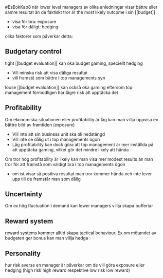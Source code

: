 #EsBokKap8
när lower level managers av olika anledningar visar bättre eller sämre resultat än de faktiskt tror är the most likely outcome i sin [[budget]]
- visa för bra: exposure
- visa för dåligt: hedging

olika faktorer som påverkar detta:

## Budgetary control

tight [[budget evaluation]] kan öka budget gaming, speciellt hedging
- Vill minska risk att visa dåliga resultat
- vill framstå som bättre i top managements syn

loose [[budget evaluation]] kan också öka gaming eftersom top management förmodligen har lägre risk att upptäcka det

## Profitability

Om ekonomiska situationen eller profitability är låg kan man villja uppvisa en bättre bild av framtiden (exposure)
- VIll inte att sin business unit ska bli nedstängd
- Vill inte se dålig ut i top managements ögon
- Låg profitability kan dock göra att top management är mer inställda på att upptäcka gaming, vilket gör det mindre likely att hända

Om tror hög profitability är likely kan man visa mer modest results än man tror för att framstå som väldigt bra i top managements ögon
- om ist visar så positiva resultat man tror kommer hända och inte lever upp till de framstår man som dålig

## Uncertainty
Om ex hög fluctuation i demand kan lower managers villja skapa buffertar

## Reward system
reward systems kommer alltid skapa tactical behaviour. Ex om mötandet av budgeten ger bonus kan man villja hedga

## Personality
hur risk averse en manager är påverkar om de vill göra exposure eller hedging (high risk high reward respektive low risk low reward)

